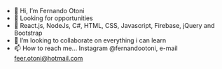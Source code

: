 - 👋 Hi, I’m Fernando Otoni
- 👀 Looking for opportunities
- 🌱 React.js, NodeJs, C#, HTML, CSS, Javascript, Firebase, jQuery and Bootstrap
- 💞️ I’m looking to collaborate on everything i can learn
- 📫 How to reach me... Instagram @fernandootoni, e-mail feer.otoni@hotmail.com

<!---
FernandoOtoni/FernandoOtoni is a ✨ special ✨ repository because its `README.md` (this file) appears on your GitHub profile.
You can click the Preview link to take a look at your changes.
--->
